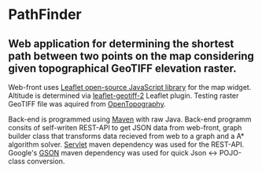 # PathFinder

## Web application for determining the shortest path between two points on the map considering given topographical GeoTIFF elevation raster.

Web-front uses [Leaflet open-source JavaScript library](https://github.com/Leaflet/Leaflet) for the map widget. Altitude is determined via [leaflet-geotiff-2](https://github.com/onaci/leaflet-geotiff-2) Leaflet plugin. Testing raster GeoTIFF file was aquired from [OpenTopography](https://opentopography.org).

Back-end is programmed using [Maven](https://maven.apache.org) with raw Java. Back-end programm consits of self-writen REST-API to get JSON data from web-front, graph builder class that transforms data recieved from web to a graph and a A* algorithm solver.
[Servlet](https://mvnrepository.com/artifact/jakarta.servlet/jakarta.servlet-api) maven dependency was used for the REST-API. Google's [GSON](https://mvnrepository.com/artifact/com.google.code.gson/gson) maven dependency was used for quick Json <-> POJO-class conversion.
